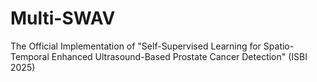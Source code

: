 # Multi-SWAV
The Official Implementation of "Self-Supervised Learning for Spatio-Temporal Enhanced Ultrasound-Based Prostate Cancer Detection" (ISBI 2025)
